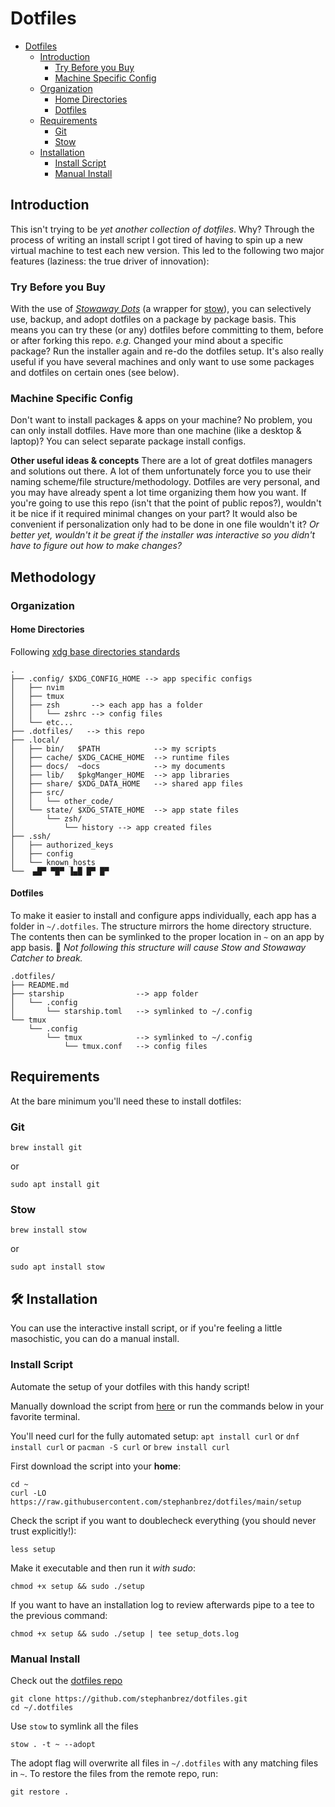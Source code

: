 # Dotfiles

- [Dotfiles](#dotfiles)
  - [Introduction](#introduction)
    - [Try Before you Buy](#try-before-you-buy)
    - [Machine Specific Config](#machine-specific-config)
  - [Organization](#organization)
    - [Home Directories](#home-directories)
    - [Dotfiles](#dotfiles-1)
  - [Requirements](#requirements)
    - [Git](#git)
    - [Stow](#stow)
  - [Installation](#installation)
    - [Install Script](#install-script)
    - [Manual Install](#manual-install)

## Introduction

This isn't trying to be _yet another collection of dotfiles_. Why? Through the process of writing an install script I got tired of having to spin up a new virtual machine to test each new version. This led to the following two major features (laziness: the true driver of innovation):

### Try Before you Buy

With the use of [_Stowaway Dots_](https://github.com/stephanbrez/dotfiles/blob/main/bin/.local/bin/stowaway-check) (a wrapper for [stow](https://www.gnu.org/software/stow/)), you can selectively use, backup, and adopt dotfiles on a package by package basis. This means you can try these (or any) dotfiles before committing to them, before or after forking this repo. _e.g._ Changed your mind about a specific package? Run the installer again and re-do the dotfiles setup. It's also really useful if you have several machines and only want to use some packages and dotfiles on certain ones (see below).

### Machine Specific Config

Don't want to install packages & apps on your machine? No problem, you can only install dotfiles.
Have more than one machine (like a desktop & laptop)? You can select separate package install configs.

**Other useful ideas & concepts**
There are a lot of great dotfiles managers and solutions out there. A lot of them unfortunately force you to use their naming scheme/file structure/methodology. Dotfiles are very personal, and you may have already spent a lot time organizing them how you want. If you're going to use this repo (isn't that the point of public repos?), wouldn't it be nice if it required minimal changes on your part? It would also be convenient if personalization only had to be done in one file wouldn't it? _Or better yet, wouldn't it be great if the installer was interactive so you didn't have to figure out how to make changes?_

## Methodology

### Organization

#### Home Directories

Following [xdg base directories standards](https://specifications.freedesktop.org/basedir-spec/basedir-spec-latest.html)

```
.
├── .config/ $XDG_CONFIG_HOME --> app specific configs
│   ├── nvim
│   ├── tmux
│   ├── zsh       --> each app has a folder
│   │   └── zshrc --> config files
│   └── etc...
├── .dotfiles/   --> this repo
├── .local/
│   ├── bin/   $PATH            --> my scripts
│   ├── cache/ $XDG_CACHE_HOME  --> runtime files
│   ├── docs/  ~docs            --> my documents
│   ├── lib/   $pkgManger_HOME  --> app libraries
│   ├── share/ $XDG_DATA_HOME   --> shared app files
│   ├── src/
│   │   └── other_code/
│   └── state/ $XDG_STATE_HOME  --> app state files
│       └── zsh/
│           └── history --> app created files
├── .ssh/
│   ├── authorized_keys
│   ├── config
│   └── known_hosts
└──  ▄█▀ ▀█▀ ▐▄█ █▀ █▀
```

#### Dotfiles

To make it easier to install and configure apps individually, each app has a folder in `~/.dotfiles`. The structure mirrors the home directory structure. The contents then can be symlinked to the proper location in `~` on an app by app basis.
🚨 _Not following this structure will cause Stow and Stowaway Catcher to break._

```
.dotfiles/
├── README.md
├── starship                --> app folder
│   └── .config
│       └── starship.toml   --> symlinked to ~/.config
└── tmux
    └── .config
        └── tmux            --> symlinked to ~/.config
            └── tmux.conf   --> config files
```

## Requirements

At the bare minimum you'll need these to install dotfiles:

### Git

```
brew install git
```

or

```
sudo apt install git
```

### Stow

```
brew install stow
```

or

```
sudo apt install stow
```

## 🛠️ Installation

You can use the interactive install script, or if you're feeling a little masochistic, you can do a manual install.

### Install Script

Automate the setup of your dotfiles with this handy script!

Manually download the script from [here](https://github.com/stephanbrez/dotfiles/blob/main/install.sh) or run the commands below in your favorite terminal.

You'll need curl for the fully automated setup:
`apt install curl` or `dnf install curl` or `pacman -S curl` or `brew install curl`

First download the script into your **home**:

```
cd ~
curl -LO https://raw.githubusercontent.com/stephanbrez/dotfiles/main/setup
```

Check the script if you want to doublecheck everything (you should never trust explicitly!):

```
less setup
```

Make it executable and then run it _with sudo_:

```
chmod +x setup && sudo ./setup
```

If you want to have an installation log to review afterwards pipe to a tee to the previous command:

```
chmod +x setup && sudo ./setup | tee setup_dots.log
```

### Manual Install

Check out the [dotfiles repo](https://github.com/stephanbrez/dotfiles)

```
git clone https://github.com/stephanbrez/dotfiles.git
cd ~/.dotfiles
```

Use `stow` to symlink all the files

```
stow . -t ~ --adopt
```

The adopt flag will overwrite all files in `~/.dotfiles` with any matching files in `~`. To restore the files from the remote repo, run:

```
git restore .
```
